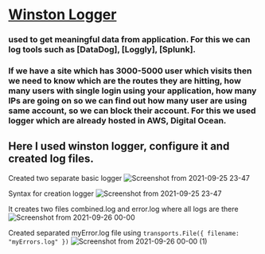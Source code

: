 # [Winston Logger](https://www.npmjs.com/package/winston)

### used  to get meaningful data from application. For this we can log tools such as [**DataDog**], [**Loggly**], [**Splunk**].

### If we have a site which has 3000-5000 user which visits then we need to know which are the routes they are hitting, how many users with single login using your application, how many IPs are going on so we can find out how many user are using same account, so we can block their account. For this we used logger which are already hosted in AWS, Digital Ocean.

## Here I used winston logger, configure it and created log files.

Created two separate basic logger
![Screenshot from 2021-09-25 23-47](https://user-images.githubusercontent.com/56266493/134783334-e107f5f9-d29c-41a4-9b7c-078cd500d379.png)


Syntax for creation logger
![Screenshot from 2021-09-25 23-47](https://user-images.githubusercontent.com/56266493/134783341-4f571113-5484-482f-bb05-9fde619d232d.png)


It creates two files combined.log and error.log where all logs are there
![Screenshot from 2021-09-26 00-00](https://user-images.githubusercontent.com/56266493/134783345-e2f18d96-f8c7-41a0-a971-6b67d80270b4.png)


Created separated myError.log file using `transports.File({ filename: "myErrors.log" })`
![Screenshot from 2021-09-26 00-00 (1)](https://user-images.githubusercontent.com/56266493/134783347-197828e9-b352-47e2-8970-ce4797b13d67.png)











